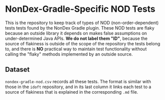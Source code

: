 # NonDex-Gradle-Specific NOD Tests
This is the repository to keep track of types of NOD (non-order-dependent) tests tests found by the NonDex Gradle plugin. These NOD tests are flaky because an outside library it depends on makes false assumptions on under-determined Java APIs. **We do not label them "ID"**, because the source of flakiness is outside of the scope of the repository the tests belong to, and there is **NO** practical way to maintain test functionality without calling the "flaky" methods implemented by an outside source.

## Dataset
`nondex-gradle-nod.csv` records all these tests. The format is similar with those in the `idoft` repository, and in its last column it links each test to a source of flakiness that is explained in the corresponding `.md` file.
